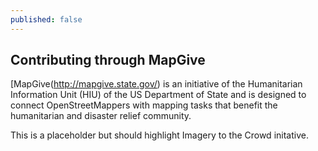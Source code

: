 ```yaml
---
published: false
---
```


## Contributing through MapGive

[MapGive(http://mapgive.state.gov/) is an initiative of the Humanitarian Information Unit (HIU) of the US Department of State and is designed to connect OpenStreetMappers with mapping tasks that benefit the humanitarian and disaster relief community.

This is a placeholder but should highlight Imagery to the Crowd initative. 